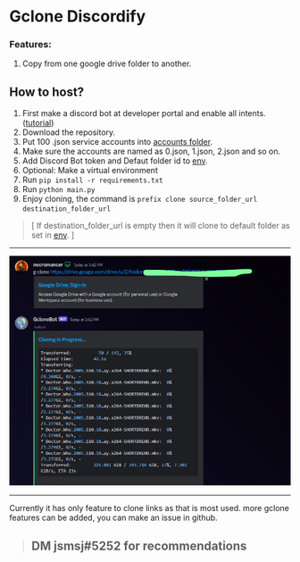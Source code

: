 # Gclone Discordify

### Features:
1. Copy from one google drive folder to another.

## How to host?
1. First make a discord bot at developer portal and enable all intents. ([tutorial](https://www.freecodecamp.org/news/create-a-discord-bot-with-python/))
2. Download the repository.
3. Put 100 .json service accounts into [accounts folder](accounts/).
4. Make sure the accounts are named as 0.json, 1.json, 2.json and so on.
5. Add Discord Bot token and Defaut folder id to [env](.envfile).
6. Optional: Make a virtual environment
7. Run `pip install -r requirements.txt`
8. Run `python main.py`
9. Enjoy cloning, the command is `prefix clone source_folder_url destination_folder_url`
> [ If destination_folder_url is empty then it will clone to default folder as set in [env](.envfile). ]

----

![](assets/images/demo.jpg)

----

Currently it has only feature to clone links as that is most used. more gclone features can be added, you can make an issue in github.

> ## DM jsmsj#5252 for recommendations